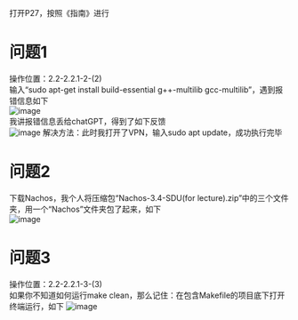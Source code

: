 打开P27，按照《指南》进行
# 问题1
操作位置：2.2-2.2.1-2-(2)  
输入“sudo apt-get install build-essential g++-multilib gcc-multilib”，遇到报错信息如下  
![image](https://github.com/user-attachments/assets/0a4a671e-fa70-4389-a13c-2bd2f98d839f)  
我讲报错信息丢给chatGPT，得到了如下反馈  
![image](https://github.com/user-attachments/assets/253eb207-c32c-4d3b-bd86-6bc24cb8f8e8)
解决方法：此时我打开了VPN，输入sudo apt update，成功执行完毕
# 问题2
下载Nachos，我个人将压缩包“Nachos-3.4-SDU(for lecture).zip”中的三个文件夹，用一个“Nachos”文件夹包了起来，如下  
![image](https://github.com/user-attachments/assets/e408ccf1-822a-4699-bdb7-6d63ae65855d)
# 问题3
操作位置：2.2-2.2.1-3-(3)  
如果你不知道如何运行make clean，那么记住：在包含Makefile的项目底下打开终端运行，如下
![image](https://github.com/user-attachments/assets/457c20f3-a457-4ea3-8302-489bb163514a)
